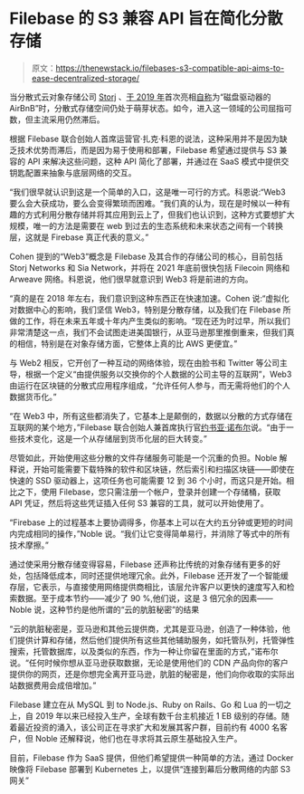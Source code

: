 # Filebase 的 S3 兼容 API 旨在简化分散存储

> 原文：<https://thenewstack.io/filebases-s3-compatible-api-aims-to-ease-decentralized-storage/>

当分散式云对象存储公司 [Storj](https://storj.io/?utm_content=inline-mention) 、[于 2019 年](https://thenewstack.io/storj-opens-its-decentralized-storage-service-project-to-beta/)首次亮相[自称](https://thenewstack.io/ben-golub-from-storage-to-docker-and-back-to-storage-but-now-with-blockchain/)为“磁盘驱动器的 AirBnB”时，分散式存储空间仍处于萌芽状态。如今，进入这一领域的公司屈指可数，但主流采用仍然滞后。

根据 Filebase 联合创始人首席运营官·扎克·科恩的说法，这种采用并不是因为缺乏技术优势而滞后，而是因为易于使用和部署，Filebase 希望通过提供与 S3 兼容的 API 来解决这些问题，这种 API 简化了部署，并通过在 SaaS 模式中提供交钥匙配置来抽象与底层网络的交互。

“我们很早就认识到这是一个简单的入口，这是唯一可行的方式。科恩说:“Web3 要么会大获成功，要么会变得繁琐而困难。“我们真的认为，现在是时候以一种有趣的方式利用分散存储并将其应用到云上了，但我们也认识到，这种方式要想扩大规模，唯一的方法是需要在 web 到过去的生态系统和未来状态之间有一个转换层，这就是 Firebase 真正代表的意义。”

Cohen 提到的“Web3”概念是 Filebase 及其合作的存储公司的核心，目前包括 Storj Networks 和 Sia Network，并将在 2021 年底前很快包括 Filecoin 网络和 Arweave 网络。科恩说，他们很早就意识到 Web3 将是前进的方向。

“真的是在 2018 年左右，我们意识到这种东西正在快速加速。Cohen 说:“虚拟化对数据中心的影响，我们坚信 Web3，特别是分散存储，以及我们在 Filebase 所做的工作，将在未来五年或十年内产生类似的影响。“现在还为时过早，所以我们非常清楚这一点，我们不会试图走进美国银行，从亚马逊那里推倒重来，但我们真的相信，特别是在对象存储方面，它整体上真的比 AWS 更便宜。”

与 Web2 相反，它开创了一种互动的网络体验，现在由脸书和 Twitter 等公司主导，根据一个定义“由提供服务以交换你的个人数据的公司主导的互联网”，Web3 由运行在区块链的分散式应用程序组成，“允许任何人参与，而无需将他们的个人数据货币化。”

“在 Web3 中，所有这些都消失了，它基本上是颠倒的，数据以分散的方式存储在互联网的某个地方，”Filebase 联合创始人兼首席执行官[约书亚·诺布尔](https://www.linkedin.com/in/joshuanoble1/)说。“由于一些技术变化，这是一个从存储层到货币化层的巨大转变。”

尽管如此，开始使用这些分散的文件存储服务可能是一个沉重的负担。Noble 解释说，开始可能需要下载特殊的软件和区块链，然后索引和扫描区块链——即使在快速的 SSD 驱动器上，这项任务也可能需要 12 到 36 个小时，而这只是开始。相比之下，使用 Filebase，您只需注册一个帐户，登录并创建一个存储桶，获取 API 凭证，然后将这些凭证插入任何 S3 兼容的工具，就可以开始使用了。

“Firebase 上的过程基本上要协调得多，你基本上可以在大约五分钟或更短的时间内完成相同的操作，”Noble 说。“我们让它变得简单易行，并消除了等式中的所有技术摩擦。”

通过使采用分散存储变得容易，Filebase 还声称比传统的对象存储有更多的好处，包括降低成本，同时还提供地理冗余。此外，Filebase 还开发了一个智能缓存层，它表示，与直接使用网络提供商相比，该层允许客户以更快的速度写入和检索数据。至于成本节约——减少了 90 %,他们说，这是 3 倍冗余的因素——Noble 说，这种节约是他所谓的“云的肮脏秘密”的结果

“云的肮脏秘密是，亚马逊和其他云提供商，尤其是亚马逊，创造了一种体验，他们提供计算和存储，然后他们提供所有这些其他辅助服务，如托管队列，托管弹性搜索，托管数据库，以及类似的东西，作为一种让你留在里面的方式，”诺布尔说。“任何时候你想从亚马逊获取数据，无论是使用他们的 CDN 产品向你的客户提供你的网页，还是你想完全离开亚马逊，肮脏的秘密是，他们向你收取的实际出站数据费用会成倍增加。”

Filebase 建立在从 MySQL 到 to Node.js、Ruby on Rails、Go 和 Lua 的一切之上，自 2019 年以来已经投入生产，全球有数千台主机接近 1 EB 级别的存储。随着最近投资的涌入，该公司正在寻求扩大和发展其客户群，目前约有 4000 名客户，但 Noble 还解释说，他们也在寻求将其云原生基础投入生产。

目前，Filebase 作为 SaaS 提供，但他们希望提供一种简单的方法，通过 Docker 映像将 Filebase 部署到 Kubernetes 上，以提供“连接到幕后分散网络的内部 S3 网关”

<svg xmlns:xlink="http://www.w3.org/1999/xlink" viewBox="0 0 68 31" version="1.1"><title>Group</title> <desc>Created with Sketch.</desc></svg>